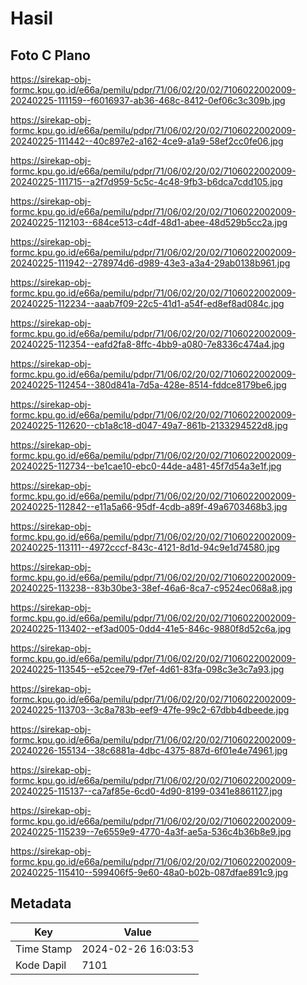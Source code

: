 # Hasil

## Foto C Plano

https://sirekap-obj-formc.kpu.go.id/e66a/pemilu/pdpr/71/06/02/20/02/7106022002009-20240225-111159--f6016937-ab36-468c-8412-0ef06c3c309b.jpg

https://sirekap-obj-formc.kpu.go.id/e66a/pemilu/pdpr/71/06/02/20/02/7106022002009-20240225-111442--40c897e2-a162-4ce9-a1a9-58ef2cc0fe06.jpg

https://sirekap-obj-formc.kpu.go.id/e66a/pemilu/pdpr/71/06/02/20/02/7106022002009-20240225-111715--a2f7d959-5c5c-4c48-9fb3-b6dca7cdd105.jpg

https://sirekap-obj-formc.kpu.go.id/e66a/pemilu/pdpr/71/06/02/20/02/7106022002009-20240225-112103--684ce513-c4df-48d1-abee-48d529b5cc2a.jpg

https://sirekap-obj-formc.kpu.go.id/e66a/pemilu/pdpr/71/06/02/20/02/7106022002009-20240225-111942--278974d6-d989-43e3-a3a4-29ab0138b961.jpg

https://sirekap-obj-formc.kpu.go.id/e66a/pemilu/pdpr/71/06/02/20/02/7106022002009-20240225-112234--aaab7f09-22c5-41d1-a54f-ed8ef8ad084c.jpg

https://sirekap-obj-formc.kpu.go.id/e66a/pemilu/pdpr/71/06/02/20/02/7106022002009-20240225-112354--eafd2fa8-8ffc-4bb9-a080-7e8336c474a4.jpg

https://sirekap-obj-formc.kpu.go.id/e66a/pemilu/pdpr/71/06/02/20/02/7106022002009-20240225-112454--380d841a-7d5a-428e-8514-fddce8179be6.jpg

https://sirekap-obj-formc.kpu.go.id/e66a/pemilu/pdpr/71/06/02/20/02/7106022002009-20240225-112620--cb1a8c18-d047-49a7-861b-2133294522d8.jpg

https://sirekap-obj-formc.kpu.go.id/e66a/pemilu/pdpr/71/06/02/20/02/7106022002009-20240225-112734--be1cae10-ebc0-44de-a481-45f7d54a3e1f.jpg

https://sirekap-obj-formc.kpu.go.id/e66a/pemilu/pdpr/71/06/02/20/02/7106022002009-20240225-112842--e11a5a66-95df-4cdb-a89f-49a6703468b3.jpg

https://sirekap-obj-formc.kpu.go.id/e66a/pemilu/pdpr/71/06/02/20/02/7106022002009-20240225-113111--4972cccf-843c-4121-8d1d-94c9e1d74580.jpg

https://sirekap-obj-formc.kpu.go.id/e66a/pemilu/pdpr/71/06/02/20/02/7106022002009-20240225-113238--83b30be3-38ef-46a6-8ca7-c9524ec068a8.jpg

https://sirekap-obj-formc.kpu.go.id/e66a/pemilu/pdpr/71/06/02/20/02/7106022002009-20240225-113402--ef3ad005-0dd4-41e5-846c-9880f8d52c6a.jpg

https://sirekap-obj-formc.kpu.go.id/e66a/pemilu/pdpr/71/06/02/20/02/7106022002009-20240225-113545--e52cee79-f7ef-4d61-83fa-098c3e3c7a93.jpg

https://sirekap-obj-formc.kpu.go.id/e66a/pemilu/pdpr/71/06/02/20/02/7106022002009-20240225-113703--3c8a783b-eef9-47fe-99c2-67dbb4dbeede.jpg

https://sirekap-obj-formc.kpu.go.id/e66a/pemilu/pdpr/71/06/02/20/02/7106022002009-20240226-155134--38c6881a-4dbc-4375-887d-6f01e4e74961.jpg

https://sirekap-obj-formc.kpu.go.id/e66a/pemilu/pdpr/71/06/02/20/02/7106022002009-20240225-115137--ca7af85e-6cd0-4d90-8199-0341e8861127.jpg

https://sirekap-obj-formc.kpu.go.id/e66a/pemilu/pdpr/71/06/02/20/02/7106022002009-20240225-115239--7e6559e9-4770-4a3f-ae5a-536c4b36b8e9.jpg

https://sirekap-obj-formc.kpu.go.id/e66a/pemilu/pdpr/71/06/02/20/02/7106022002009-20240225-115410--599406f5-9e60-48a0-b02b-087dfae891c9.jpg


## Metadata

| Key        | Value               |
| ---------- | ------------------- |
| Time Stamp | 2024-02-26 16:03:53 |
| Kode Dapil | 7101                |



